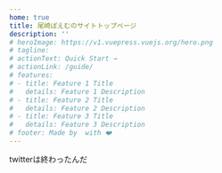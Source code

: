 ```yaml
---
home: true
title: 尾崎ぽえむのサイトトップページ
description: ''
# heroImage: https://v1.vuepress.vuejs.org/hero.png
# tagline: 
# actionText: Quick Start →
# actionLink: /guide/
# features:
# - title: Feature 1 Title
#   details: Feature 1 Description
# - title: Feature 2 Title
#   details: Feature 2 Description
# - title: Feature 3 Title
#   details: Feature 3 Description
# footer: Made by  with ❤️
---
```

twitterは終わったんだ

<ArticleList />
<IllustGallery />
